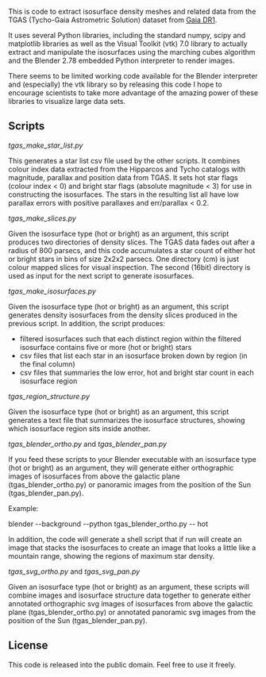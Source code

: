 This is code to extract isosurface density meshes and related data from the TGAS (Tycho-Gaia Astrometric Solution) dataset from [Gaia DR1](https://www.cosmos.esa.int/web/gaia/dr1).

It uses several Python libraries, including the standard numpy, scipy and matplotlib libraries as well as the Visual Toolkit (vtk) 7.0 library to actually extract and manipulate the isosurfaces using the marching cubes algorithm and the Blender 2.78 embedded Python interpreter to render images.

There seems to be limited working code available for the Blender interpreter and (especially) the vtk library so by releasing this code I hope to encourage scientists to take more advantage of the amazing power of these libraries to visualize large data sets.

## Scripts

*tgas_make_star_list.py*

This generates a star list csv file used by the other scripts. It combines colour index data extracted from the Hipparcos and Tycho catalogs with magnitude, parallax and position data from TGAS. It sets hot star flags (colour index < 0) and bright star flags (absolute magnitude < 3) for use in constructing the isosurfaces. The stars in the resulting list all have low parallax errors with positive parallaxes and err/parallax < 0.2.

*tgas_make_slices.py*

Given the isosurface type (hot or bright) as an argument, this script produces two directories of density slices. The TGAS data fades out after a radius of 800 parsecs, and this code accumulates a star count of either hot or bright stars in bins of size 2x2x2 parsecs. One directory (cm) is just colour mapped slices for visual inspection. The second (16bit) directory is used as input for the next script to generate isosurfaces.

*tgas_make_isosurfaces.py*

Given the isosurface type (hot or bright) as an argument, this script generates density isosurfaces from the density slices produced in the previous script. In addition, the script produces:

- filtered isosurfaces such that each distinct region within the filtered isosurface contains five or more (hot or bright) stars
- csv files that list each star in an isosurface broken down by region (in the final column)
- csv files that summaries the low error, hot and bright star count in each isosurface region

*tgas_region_structure.py*

Given the isosurface type (hot or bright) as an argument, this script generates a text file that summarizes the isosurface structures, showing which isosurface region sits inside another.

*tgas_blender_ortho.py* and *tgas_blender_pan.py*

If you feed these scripts to your Blender executable with an isosurface type (hot or bright) as an argument, they will generate either orthographic images of isosurfaces from above the galactic plane (tgas_blender_ortho.py) or panoramic images from the position of the Sun (tgas_blender_pan.py).

Example:

blender --background --python tgas_blender_ortho.py -- hot

In addition, the code will generate a shell script that if run will create an image that stacks the isosurfaces to create an image that looks a little like a mountain range, showing the regions of maximum star density.

*tgas_svg_ortho.py* and *tgas_svg_pan.py*

Given an isosurface type (hot or bright) as an argument, these scripts will combine images and isosurface structure data together to generate either annotated orthographic svg images of isosurfaces from above the galactic plane (tgas_blender_ortho.py) or annotated panoramic svg images from the position of the Sun (tgas_blender_pan.py).

## License

This code is released into the public domain. Feel free to use it freely.